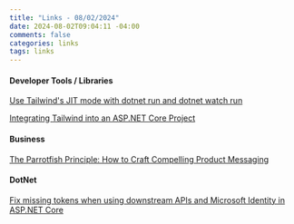 ```yaml
---
title: "Links - 08/02/2024"
date: 2024-08-02T09:04:11 -04:00
comments: false
categories: links
tags: links
---
```


#### Developer Tools / Libraries
[Use Tailwind's JIT mode with dotnet run and dotnet watch run](https://github.com/Practical-ASP-NET/Tailwind.Extensions.AspNetCore)

[Integrating Tailwind into an ASP.NET Core Project](https://dev.to/gemcloud/integrating-tailwind-into-an-aspnet-core-project-3g4n)

#### Business
[The Parrotfish Principle: How to Craft Compelling Product Messaging](https://medium.com/madhukarkumar/the-parrotfish-principle-how-to-craft-compelling-product-messaging-9e4626e0af40)

#### DotNet
[Fix missing tokens when using downstream APIs and Microsoft Identity in ASP.NET Core](https://damienbod.com/2023/10/18/fix-missing-tokens-when-using-downstream-apis-and-microsoft-identity-in-asp-net-core/)

